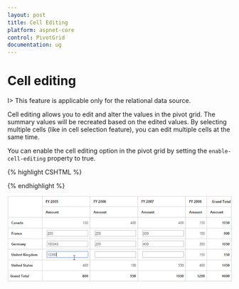 ```yaml
---
layout: post
title: Cell Editing
platform: aspnet-core
control: PivotGrid
documentation: ug
---
```


# Cell editing

I> This feature is applicable only for the relational data source.

Cell editing allows you to edit and alter the values in the pivot grid. The summary values will be recreated based on the edited values. By selecting multiple cells (like in cell selection feature), you can edit multiple cells at the same time.
  
You can enable the cell editing option in the pivot grid by setting the `enable-cell-editing` property to true.

{% highlight CSHTML %}

<ej-pivot-grid id="PivotGrid1" enable-cell-editing="true"></ej-pivot-grid>

{% endhighlight %}

![](Cell-Editing_images/celleditingclient.png)


